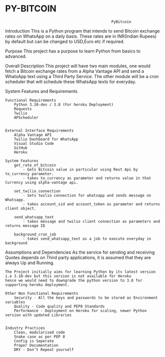 # PY-BITCOIN

                                                    PyBitcoin 

Introduction
    This is a Python program that intends to send Bitcoin exchange rates on WhatsApp on a daily basis. These rates are in INR(Indian Rupees) by default but can be changed to USD,Euro etc if required.

Purpose
    This project has a purpose to learn Python from basics to advanced.


Overall Description
    This project will have two main modules, one would fetch a Bitcoin exchange rates from a  Alpha Vantage API and send a WhatsApp text using a Third Party Service. The other module will be a cron scheduler that will schedule these WhatsApp texts for everyday.

System Features and Requirements

	Functional Requirements
        Python 3.10-dev / 3.8 (For heroku Deployment)
        Requests
        Twilio
        APScheduler


	External Interface Requirements
        Alpha Vantage API
        Twilio Dashboard for WhatsApp
        Visual Studio Code
        GitHub
        Heroku

	System Features
        get_rate_of_bitcoin
            - Gets Bitcoin value in particular using Rest Api by to_currency parameter.
            - takes to_currency as parameter and returns value in that Currency using alpha-vantage api.

        set_twilio_connection
            - Sets twilio connection for whatsapp and sends message on Whatsapp.
            - takes account_sid and account_token as parameter and returns client object.

        send_whatsapp_text
            - takes message and twilio client connection as parameters and returns message ID      

        background_cron_job
            - takes send_whatsapp_text as a job to execute everyday in background

Assumptions and Dependencies
    As the service for sending and receiving Quotes depends on Third party applications, it is assumed that they are always Up and Running.

    The Project initially aims for learning Python by its latest version i.e 3.10-dev but this version is not available for Heroku 
    hence we would need to downgrade the python version to 3.8 for supporting heroku deployment.

    Other Non Functional Requirements
        Security - All the keys and passwords to be stored as Environment variables
        Quality - Code quality and PEP8 Standards
        Performance - Deployment on Heroku for scaling, newer Python version with updated Libraries


    Industry Practices
        Clean, modularised code
        Snake case as per PEP 8
        Config is Seperate
        Proper Documentation
        DRY - Don’t Repeat yourself
